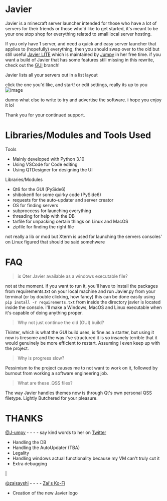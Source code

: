 # Javier
Javier is a minecraft server launcher intended for those who have a lot of servers for their friends or those who'd like to get started, it's meant to be your one stop shop for everything related to small local server hosting. 

If you only have 1 server, and need a quick and easy server launcher that applies to (hopefully) everything, then you should swap over to the old but still useful [Javier LITE](https://github.com/Neeko-iko/JavierLauncher/tree/LITE) which is maintained by [Jumpy](https://www.github.com/J-umpy) in her free time.
if you want a build of Javier that has some features still missing in this rewrite, check out the [GUI](https://github.com/Neeko-iko/JavierLauncher/tree/GUI) branch!


Javier lists all your servers out in a list layout 

click the one you'd like, and start! or edit settings, really its up to you
![image](https://user-images.githubusercontent.com/45524401/205516304-95e6a701-fd2c-4bdc-9663-15bc6eaa5e28.png)


dunno what else to write to try and advertise the software.  i hope you enjoy it lol


Thank you for your continued support.


# Libraries/Modules and Tools Used
Tools
 - Mainly developed with Python 3.10
 - Using VSCode for Code editing
 - Using QTDesigner for designing the UI

Libraries/Modules
 - Qt6 for the GUI (PySide6)
 - shiboken6 for some quirky code (PySide6)
 - requests for the auto-updater and server creator
 - OS for finding servers
 - subproccess for launching everything
 - threading for help with the DB
 - tarfile for unpacking certain things on Linux and MacOS
 - zipfile for finding the right file

not really a lib or mod but Xterm is used for launching the servers consoles' on Linux
figured that should be said somehwere


# FAQ
> is Qter Javier available as a windows executable file?

not at the moment. if you want to run it, you'll have to install the packages from requirements.txt on your local machine and run Javier.py from your terminal (or by double clicking, how fancy)
this can be done easily using ` pip install -r requirements.txt` from inside the directory javier is located inside the console.
i'll make a Windows, MacOS and Linux executable when it's capable of doing anything proper. 

> Why not just continue the old (GUI) build?

Tkinter, which is what the GUI build uses, is fine as a starter, but using it now is tiresome and the way i've structured it is so insanely terrible that it would genuinely be more efficient to restart.  Assuming i even keep up with the project.

> Why is progress slow?

Pessimism to the project causes me to not want to work on it, followed by burnout from working a software engineering job.

> What are these .QSS files?

The way Javier handles themes now is through Qt's own personal QSS filetype.  Lightly Butchered for your pleasure.



# THANKS
[@J-umpy](https://www.github.com/jumpyvonvagabond) - - - - say kind words to her on [Twitter](https://twitter.com/J_umpy)
 - Handling the DB 
 - Handling the AutoUpdater (TBA)
 - Legality 
 - Handling windows actual functionality because my VM can't truly cut it
 - Extra debugging

|

[@zaisayshi](https://twitter.com/zaisayshi) - - - - [Zai's Ko-Fi](https://ko-fi.com/zaisayshi)
 - Creation of the new Javier logo
 


